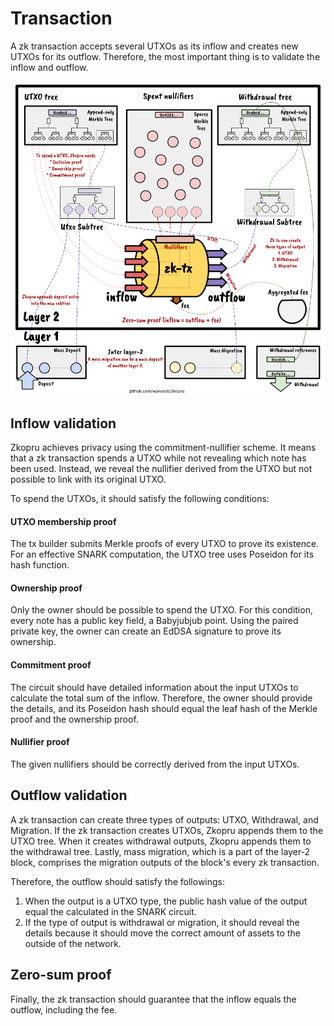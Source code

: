 # Transaction

A zk transaction accepts several UTXOs as its inflow and creates new UTXOs for its outflow. Therefore, the most important thing is to validate the inflow and outflow.

![zkopru transaction ](../.gitbook/assets/zk-transaction.png)

## Inflow validation

Zkopru achieves privacy using the commitment-nullifier scheme. It means that a zk transaction spends a UTXO while not revealing which note has been used. Instead, we reveal the nullifier derived from the UTXO but not possible to link with its original UTXO.

To spend the UTXOs, it should satisfy the following conditions:

#### UTXO membership proof

The tx builder submits Merkle proofs of every UTXO to prove its existence. For an effective SNARK computation, the UTXO tree uses Poseidon for its hash function.

#### Ownership proof

Only the owner should be possible to spend the UTXO. For this condition, every note has a public key field, a Babyjubjub point. Using the paired private key, the owner can create an EdDSA signature to prove its ownership.

#### Commitment proof

The circuit should have detailed information about the input UTXOs to calculate the total sum of the inflow. Therefore, the owner should provide the details, and its Poseidon hash should equal the leaf hash of the Merkle proof and the ownership proof.

#### Nullifier proof

The given nullifiers should be correctly derived from the input UTXOs.

## Outflow validation

A zk transaction can create three types of outputs: UTXO, Withdrawal, and Migration. If the zk transaction creates UTXOs, Zkopru appends them to the UTXO tree. When it creates withdrawal outputs, Zkopru appends them to the withdrawal tree. Lastly, mass migration, which is a part of the layer-2 block, comprises the migration outputs of the block's every zk transaction.

Therefore, the outflow should satisfy the followings:

1. When the output is a UTXO type, the public hash value of the output equal the calculated in the SNARK circuit.
2. If the type of output is withdrawal or migration, it should reveal the details because it should move the correct amount of assets to the outside of the network.

## Zero-sum proof

Finally, the zk transaction should guarantee that the inflow equals the outflow, including the fee.

